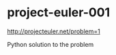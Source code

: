 project-euler-001
=================

http://projecteuler.net/problem=1

Python solution to the problem